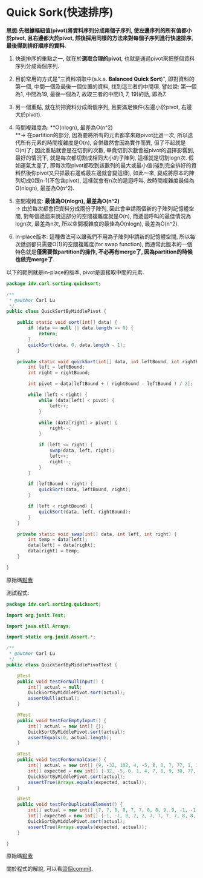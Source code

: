 # Quick Sork\(快速排序\)

**思想:先根據樞紐值\(pivot\)將資料序列分成兩個子序列, 使左邊序列的所有值都小於pivot, 且右邊都大於pivot, 然後採用同樣的方法來對每個子序列進行快速排序, 最後得到排好順序的資料.**

1. 快速排序的重點之一, 就在於**選取合理的pivot**, 也就是通過pivot來把整個資料序列分成兩個序列.

2. 目前常用的方式是"三資料項取中\(a.k.a. **Balanced Quick Sort**\)", 即對資料的第一個, 中間一個及最後一個位置的資料, 找到這三者的中間項. 譬如說: 第一個為1, 中間為19, 最後一個為7, 故取三者的中間\(1, 7, 19\)的話, 即為7.

3. 另一個重點, 就在於把資料分成兩個序列, 且要滿足條件\(左邊小於pivot, 右邊大於pivot\).

4. 時間複雜度為: **O\(nlogn\), 最差為O\(n^2\)                                    
   **-&gt; 在partition的部分, 因為要將所有的元素都拿來跟pivot比過一次, 所以迭代所有元素的時間複雜度是O\(n\), 合併雖然會因為實作而異, 但了不起就是O\(n\)了; 因此重點就會是在切割的次數, 畢竟切割次數會被pivot的選擇影響到, 最好的情況下, 就是每次都切割成相同大小的子陣列, 這樣就是切割logn次. 假如運氣太差了, 即每次取pivot都取到該數列的最大或最小值\(碰到完全排好的資料然後你pivot又只抓最右邊或最左邊就會變這樣\), 如此一來, 變成將原本的陣列切成0跟n-1\(不包含pivot\), 這樣就會有n次的遞迴呼叫, 故時間複雜度最佳為O\(nlogn\), 最差為O\(n^2\).

5. 空間複雜度: **最佳為O\(nlogn\), 最差為O\(n^2\)**  
   -&gt; 由於每次都會把資料分成兩份子陣列, 因此會申請兩個新的子陣列記憶體空間, 對每個遞迴來說這部分的空間複雜度就是O\(n\), 而遞迴呼叫的最佳情況為logn次, 最差為n次, 所以空間複雜度的最佳為O\(nlogn\), 最差為O\(n^2\).

6. In-place版本: 這種做法可以讓我們不用為子陣列申請新的記憶體空間, 所以每次遞迴都只需要O\(1\)的空間複雜度\(for swap function\), 而通常此版本的一個特色就是**僅需要做partition的操作, 不必再有merge了, 因為partition的時候也做完merge了**.

以下的範例就是in-place的版本, pivot是直接取中間的元素.

```java
package idv.carl.sorting.quicksort;

/**
 * @author Carl Lu
 */
public class QuickSortByMiddlePivot {

    public static void sort(int[] data) {
        if (data == null || data.length == 0) {
            return;
        }
        quickSort(data, 0, data.length - 1);
    }

    private static void quickSort(int[] data, int leftBound, int rightBound) {
        int left = leftBound;
        int right = rightBound;

        int pivot = data[leftBound + ( rightBound - leftBound ) / 2];

        while (left < right) {
            while (data[left] < pivot) {
                left++;
            }

            while (data[right] > pivot) {
                right--;
            }

            if (left <= right) {
                swap(data, left, right);
                left++;
                right--;
            }
        }

        if (leftBound < right) {
            quickSort(data, leftBound, right);
        }

        if (left < rightBound) {
            quickSort(data, left, rightBound);
        }
    }

    private static void swap(int[] data, int left, int right) {
        int temp = data[left];
        data[left] = data[right];
        data[right] = temp;
    }

}

```

原始碼[點我](https://github.com/yotsuba1022/LeetCode/blob/master/src/main/java/idv/carl/sorting/quicksort/QuickSortByMiddlePivot.java)



測試程式:

```java
package idv.carl.sorting.quicksort;

import org.junit.Test;

import java.util.Arrays;

import static org.junit.Assert.*;

/**
 * @author Carl Lu
 */
public class QuickSortByMiddlePivotTest {

    @Test
    public void testForNullInput() {
        int[] actual = null;
        QuickSortByMiddlePivot.sort(actual);
        assertNull(actual);
    }

    @Test
    public void testForEmptyInput() {
        int[] actual = new int[] {};
        QuickSortByMiddlePivot.sort(actual);
        assertEquals(0, actual.length);
    }

    @Test
    public void testForNormalCase() {
        int[] actual = new int[] {9, -32, 102, 4, -5, 8, 0, 7, 77, 1, 30};
        int[] expected = new int[] {-32, -5, 0, 1, 4, 7, 8, 9, 30, 77, 102};
        QuickSortByMiddlePivot.sort(actual);
        assertTrue(Arrays.equals(expected, actual));
    }

    @Test
    public void testForDuplicateElement() {
        int[] actual = new int[] {7, 7, 8, 8, 7, 7, 8, 8, 9, 9, -1, -1, 2, 2, 0};
        int[] expected = new int[] {-1, -1, 0, 2, 2, 7, 7, 7, 7, 8, 8, 8, 8, 9, 9};
        QuickSortByMiddlePivot.sort(actual);
        assertTrue(Arrays.equals(expected, actual));
    }

}

```

原始碼[點我](https://github.com/yotsuba1022/LeetCode/blob/master/src/test/java/idv/carl/sorting/quicksort/QuickSortByMiddlePivotTest.java)

關於程式的解說, 可以看[這個commit](https://github.com/yotsuba1022/LeetCode/commit/0c4e90866bbafeea9b405c1a039bc5db3e6b9b5a).

